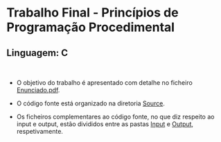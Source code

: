 # Trabalho Final - Princípios de Programação Procedimental

## **Linguagem:** C

<br>

* O objetivo do trabalho é apresentado com detalhe no ficheiro [Enunciado.pdf](https://github.com/thomaspfresco/LEI_portfolio/blob/main/%5BPPP%5D%20Princ%C3%ADpios%20de%20Programa%C3%A7%C3%A3o%20Procedimental/Enunciado.pdf).

* O código fonte está organizado na diretoria [Source](https://github.com/thomaspfresco/portfolioLEI/tree/main/%5BPPP%5D%20Princ%C3%ADpios%20de%20Programa%C3%A7%C3%A3o%20Procedimental/Source).

* Os ficheiros complementares ao código fonte, no que diz respeito ao input e output, estão divididos entre as pastas [Input](https://github.com/thomaspfresco/LEI_portfolio/tree/main/%5BPPP%5D%20Princ%C3%ADpios%20de%20Programa%C3%A7%C3%A3o%20Procedimental/Input) e [Output](https://github.com/thomaspfresco/LEI_portfolio/tree/main/%5BPPP%5D%20Princ%C3%ADpios%20de%20Programa%C3%A7%C3%A3o%20Procedimental/Output), respetivamente.
